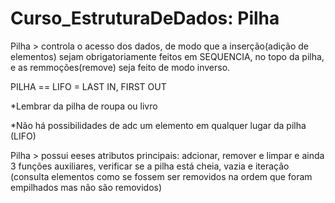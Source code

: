 # Curso_EstruturaDeDados: Pilha

Pilha > controla o acesso dos dados, de modo que a inserção(adição de elementos) sejam obrigatoriamente feitos em SEQUENCIA,
no topo da pilha, e as remmoções(remove) seja feito de modo inverso. 

PILHA == LIFO = LAST IN, FIRST OUT

*Lembrar da pilha de roupa ou livro

*Não há possibilidades de adc um elemento em qualquer lugar da pilha (LIFO)

Pilha > possui eeses atributos principais: adcionar, remover e limpar
e ainda 3 funções auxiliares, verificar se a pilha está cheia, vazia e
iteração (consulta elementos como se fossem ser removidos na ordem que foram empilhados mas não são removidos) 
